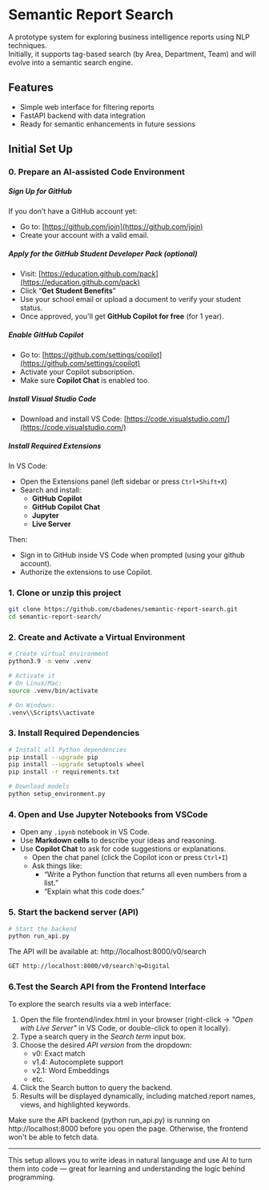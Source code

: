 # Semantic Report Search

A prototype system for exploring business intelligence reports using NLP techniques.  
Initially, it supports tag-based search (by Area, Department, Team) and will evolve into a semantic search engine.

## Features
- Simple web interface for filtering reports
- FastAPI backend with data integration
- Ready for semantic enhancements in future sessions

## Initial Set Up

### 0. Prepare an AI-assisted Code Environment 

##### Sign Up for GitHub

If you don’t have a GitHub account yet:

- Go to: [https://github.com/join](https://github.com/join)
- Create your account with a valid email.

##### Apply for the GitHub Student Developer Pack (optional)

- Visit: [https://education.github.com/pack](https://education.github.com/pack)
- Click “**Get Student Benefits**”
- Use your school email or upload a document to verify your student status.
- Once approved, you'll get **GitHub Copilot for free** (for 1 year).

##### Enable GitHub Copilot

- Go to: [https://github.com/settings/copilot](https://github.com/settings/copilot)
- Activate your Copilot subscription.
- Make sure **Copilot Chat** is enabled too.

##### Install Visual Studio Code

- Download and install VS Code: [https://code.visualstudio.com/](https://code.visualstudio.com/)

##### Install Required Extensions

In VS Code:
- Open the Extensions panel (left sidebar or press `Ctrl+Shift+X`)
- Search and install:
  - **GitHub Copilot**
  - **GitHub Copilot Chat**
  - **Jupyter**
  - **Live Server**

Then:
- Sign in to GitHub inside VS Code when prompted (using your github account).
- Authorize the extensions to use Copilot.


### 1. Clone or unzip this project

```bash
git clone https://github.com/cbadenes/semantic-report-search.git
cd semantic-report-search/
```

### 2. Create and Activate a Virtual Environment

```bash
# Create virtual environment
python3.9 -m venv .venv

# Activate it
# On Linux/Mac:
source .venv/bin/activate

# On Windows:
.venv\\Scripts\\activate
```


### 3. Install Required Dependencies
```bash
# Install all Python dependencies
pip install --upgrade pip
pip install --upgrade setuptools wheel
pip install -r requirements.txt

# Download models
python setup_environment.py
```

### 4. Open and Use Jupyter Notebooks from VSCode

- Open any `.ipynb` notebook in VS Code.
- Use **Markdown cells** to describe your ideas and reasoning.
- Use **Copilot Chat** to ask for code suggestions or explanations.
  - Open the chat panel (click the Copilot icon or press `Ctrl+I`)
  - Ask things like:
    - “Write a Python function that returns all even numbers from a list.”
    - “Explain what this code does.”

### 5. Start the backend server (API)

```bash
# Start the backend
python run_api.py
```
The API will be available at: http://localhost:8000/v0/search

```bash
GET http://localhost:8000/v0/search?q=Digital
```

### 6.Test the Search API from the Frontend Interface

To explore the search results via a web interface:

1. Open the file frontend/index.html in your browser (right-click → *"Open with Live Server"* in VS Code, or double-click to open it locally).
2. Type a search query in the *Search term* input box.
3. Choose the desired *API version* from the dropdown:
    - v0: Exact match
    - v1.4: Autocomplete support
    - v2.1: Word Embeddings
    - etc.
4. Click the Search button to query the backend.
5. Results will be displayed dynamically, including matched report names, views, and highlighted keywords.


Make sure the API backend (python run_api.py) is running on http://localhost:8000 before you open the page.
Otherwise, the frontend won't be able to fetch data.

---

This setup allows you to write ideas in natural language and use AI to turn them into code — great for learning and understanding the logic behind programming.
